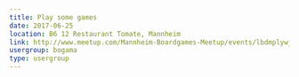 ```yaml
---
title: Play some games
date: 2017-06-25
location: B6 12 Restaurant Tomate, Mannheim
link: http://www.meetup.com/Mannheim-Boardgames-Meetup/events/lbdmplywjbhc/
usergroup: bogama
type: usergroup
---
```

